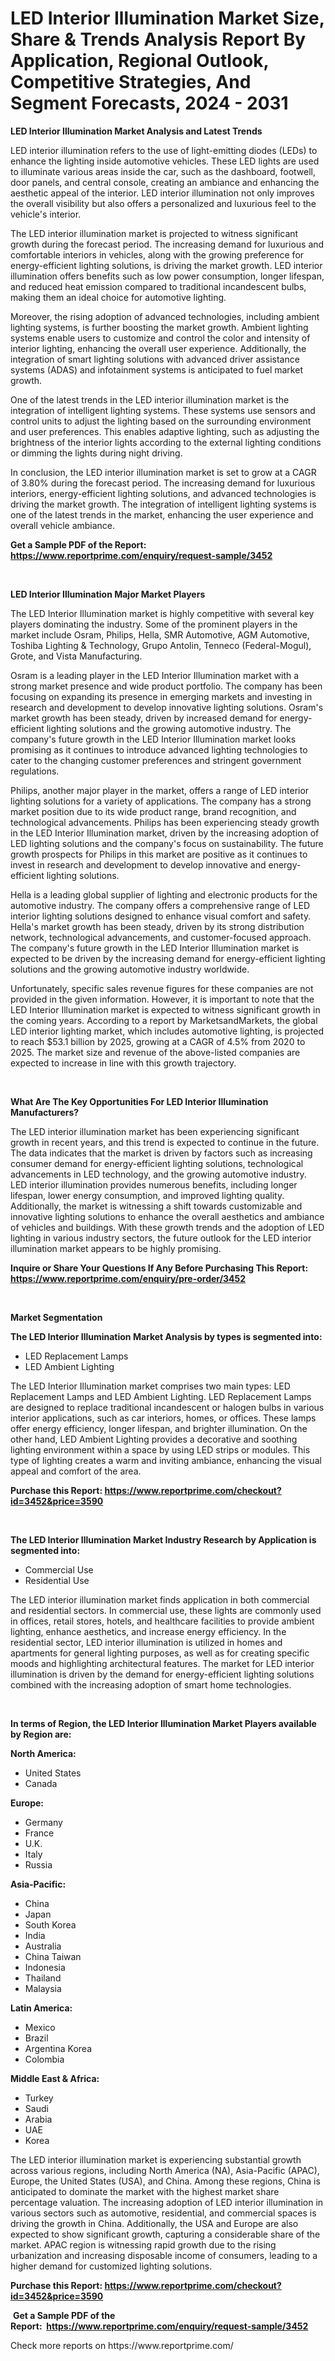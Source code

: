 <p><h1>LED Interior Illumination Market Size, Share & Trends Analysis Report By Application, Regional Outlook, Competitive Strategies, And Segment Forecasts, 2024 - 2031</h1></p><p><strong>LED Interior Illumination Market Analysis and Latest Trends</strong></p>
<p><p>LED interior illumination refers to the use of light-emitting diodes (LEDs) to enhance the lighting inside automotive vehicles. These LED lights are used to illuminate various areas inside the car, such as the dashboard, footwell, door panels, and central console, creating an ambiance and enhancing the aesthetic appeal of the interior. LED interior illumination not only improves the overall visibility but also offers a personalized and luxurious feel to the vehicle's interior.</p><p>The LED interior illumination market is projected to witness significant growth during the forecast period. The increasing demand for luxurious and comfortable interiors in vehicles, along with the growing preference for energy-efficient lighting solutions, is driving the market growth. LED interior illumination offers benefits such as low power consumption, longer lifespan, and reduced heat emission compared to traditional incandescent bulbs, making them an ideal choice for automotive lighting.</p><p>Moreover, the rising adoption of advanced technologies, including ambient lighting systems, is further boosting the market growth. Ambient lighting systems enable users to customize and control the color and intensity of interior lighting, enhancing the overall user experience. Additionally, the integration of smart lighting solutions with advanced driver assistance systems (ADAS) and infotainment systems is anticipated to fuel market growth.</p><p>One of the latest trends in the LED interior illumination market is the integration of intelligent lighting systems. These systems use sensors and control units to adjust the lighting based on the surrounding environment and user preferences. This enables adaptive lighting, such as adjusting the brightness of the interior lights according to the external lighting conditions or dimming the lights during night driving.</p><p>In conclusion, the LED interior illumination market is set to grow at a CAGR of 3.80% during the forecast period. The increasing demand for luxurious interiors, energy-efficient lighting solutions, and advanced technologies is driving the market growth. The integration of intelligent lighting systems is one of the latest trends in the market, enhancing the user experience and overall vehicle ambiance.</p></p>
<p><strong>Get a Sample PDF of the Report:&nbsp; <a href="https://www.reportprime.com/enquiry/request-sample/3452">https://www.reportprime.com/enquiry/request-sample/3452</a></strong></p>
<p>&nbsp;</p>
<p><strong>LED Interior Illumination Major Market Players</strong></p>
<p><p>The LED Interior Illumination market is highly competitive with several key players dominating the industry. Some of the prominent players in the market include Osram, Philips, Hella, SMR Automotive, AGM Automotive, Toshiba Lighting & Technology, Grupo Antolin, Tenneco (Federal-Mogul), Grote, and Vista Manufacturing. </p><p>Osram is a leading player in the LED Interior Illumination market with a strong market presence and wide product portfolio. The company has been focusing on expanding its presence in emerging markets and investing in research and development to develop innovative lighting solutions. Osram's market growth has been steady, driven by increased demand for energy-efficient lighting solutions and the growing automotive industry. The company's future growth in the LED Interior Illumination market looks promising as it continues to introduce advanced lighting technologies to cater to the changing customer preferences and stringent government regulations.</p><p>Philips, another major player in the market, offers a range of LED interior lighting solutions for a variety of applications. The company has a strong market position due to its wide product range, brand recognition, and technological advancements. Philips has been experiencing steady growth in the LED Interior Illumination market, driven by the increasing adoption of LED lighting solutions and the company's focus on sustainability. The future growth prospects for Philips in this market are positive as it continues to invest in research and development to develop innovative and energy-efficient lighting solutions.</p><p>Hella is a leading global supplier of lighting and electronic products for the automotive industry. The company offers a comprehensive range of LED interior lighting solutions designed to enhance visual comfort and safety. Hella's market growth has been steady, driven by its strong distribution network, technological advancements, and customer-focused approach. The company's future growth in the LED Interior Illumination market is expected to be driven by the increasing demand for energy-efficient lighting solutions and the growing automotive industry worldwide.</p><p>Unfortunately, specific sales revenue figures for these companies are not provided in the given information. However, it is important to note that the LED Interior Illumination market is expected to witness significant growth in the coming years. According to a report by MarketsandMarkets, the global LED interior lighting market, which includes automotive lighting, is projected to reach $53.1 billion by 2025, growing at a CAGR of 4.5% from 2020 to 2025. The market size and revenue of the above-listed companies are expected to increase in line with this growth trajectory.</p></p>
<p>&nbsp;</p>
<p><strong>What Are The Key Opportunities For LED Interior Illumination Manufacturers?</strong></p>
<p><p>The LED interior illumination market has been experiencing significant growth in recent years, and this trend is expected to continue in the future. The data indicates that the market is driven by factors such as increasing consumer demand for energy-efficient lighting solutions, technological advancements in LED technology, and the growing automotive industry. LED interior illumination provides numerous benefits, including longer lifespan, lower energy consumption, and improved lighting quality. Additionally, the market is witnessing a shift towards customizable and innovative lighting solutions to enhance the overall aesthetics and ambiance of vehicles and buildings. With these growth trends and the adoption of LED lighting in various industry sectors, the future outlook for the LED interior illumination market appears to be highly promising.</p></p>
<p><strong>Inquire or Share Your Questions If Any Before Purchasing This Report: <a href="https://www.reportprime.com/enquiry/pre-order/3452">https://www.reportprime.com/enquiry/pre-order/3452</a></strong></p>
<p>&nbsp;</p>
<p><strong>Market Segmentation</strong></p>
<p><strong>The LED Interior Illumination Market Analysis by types is segmented into:</strong></p>
<p><ul><li>LED Replacement Lamps</li><li>LED Ambient Lighting</li></ul></p>
<p><p>The LED Interior Illumination market comprises two main types: LED Replacement Lamps and LED Ambient Lighting. LED Replacement Lamps are designed to replace traditional incandescent or halogen bulbs in various interior applications, such as car interiors, homes, or offices. These lamps offer energy efficiency, longer lifespan, and brighter illumination. On the other hand, LED Ambient Lighting provides a decorative and soothing lighting environment within a space by using LED strips or modules. This type of lighting creates a warm and inviting ambiance, enhancing the visual appeal and comfort of the area.</p></p>
<p><strong>Purchase this Report:&nbsp;<a href="https://www.reportprime.com/checkout?id=3452&price=3590">https://www.reportprime.com/checkout?id=3452&price=3590</a></strong></p>
<p>&nbsp;</p>
<p><strong>The LED Interior Illumination Market Industry Research by Application is segmented into:</strong></p>
<p><ul><li>Commercial Use</li><li>Residential Use</li></ul></p>
<p><p>The LED interior illumination market finds application in both commercial and residential sectors. In commercial use, these lights are commonly used in offices, retail stores, hotels, and healthcare facilities to provide ambient lighting, enhance aesthetics, and increase energy efficiency. In the residential sector, LED interior illumination is utilized in homes and apartments for general lighting purposes, as well as for creating specific moods and highlighting architectural features. The market for LED interior illumination is driven by the demand for energy-efficient lighting solutions combined with the increasing adoption of smart home technologies.</p></p>
<p>&nbsp;</p>
<p><strong>In terms of Region, the LED Interior Illumination Market Players available by Region are:</strong></p>
<p>
    <p> <strong> North America: </strong>
        <ul>
            <li>United States</li>
            <li>Canada</li>
        </ul>
        </p> 
    <p> <strong> Europe: </strong>
        <ul>
            <li>Germany</li>
            <li>France</li>
            <li>U.K.</li>
            <li>Italy</li>
            <li>Russia</li>
        </ul>
        </p> 
    <p> <strong> Asia-Pacific: </strong>
        <ul>
            <li>China</li>
            <li>Japan</li>
            <li>South Korea</li>
            <li>India</li>
            <li>Australia</li>
            <li>China Taiwan</li>
            <li>Indonesia</li>
            <li>Thailand</li>
            <li>Malaysia</li>
        </ul>
        </p> 
    <p> <strong> Latin America: </strong>
        <ul>
            <li>Mexico</li>
            <li>Brazil</li>
            <li>Argentina Korea</li>
            <li>Colombia</li>
        </ul>
        </p> 
    <p> <strong> Middle East & Africa: </strong>
        <ul>
            <li>Turkey</li>
            <li>Saudi</li>
            <li>Arabia</li>
            <li>UAE</li>
            <li>Korea</li>
        </ul>
    </p>
    </p>
<p><p>The LED interior illumination market is experiencing substantial growth across various regions, including North America (NA), Asia-Pacific (APAC), Europe, the United States (USA), and China. Among these regions, China is anticipated to dominate the market with the highest market share percentage valuation. The increasing adoption of LED interior illumination in various sectors such as automotive, residential, and commercial spaces is driving the growth in China. Additionally, the USA and Europe are also expected to show significant growth, capturing a considerable share of the market. APAC region is witnessing rapid growth due to the rising urbanization and increasing disposable income of consumers, leading to a higher demand for customized lighting solutions.</p></p>
<p><strong>Purchase this Report: <a href="https://www.reportprime.com/checkout?id=3452&price=3590">https://www.reportprime.com/checkout?id=3452&price=3590</a></strong></p>
<p>&nbsp;<strong>Get a Sample PDF of the Report:&nbsp;&nbsp;<a href="https://www.reportprime.com/enquiry/request-sample/3452">https://www.reportprime.com/enquiry/request-sample/3452</a></strong></p>
<p><strong></strong></p>
<p>Check more reports on https://www.reportprime.com/</p>